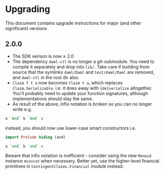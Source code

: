# Upgrading

This document contains upgrade instructions for major (and other significant) versions

## 2.0.0

* The SDK verison is now ≥ 2.0
* The dependency `daml-ctl` is no longer a git-submodule. You need to compile it separately and drop into `lib/`. Take care if building from source that the symlinks `daml/Daml` and `test/daml/Daml` are removed, and `daml-ctl` in the root dir also.
* `Claim f t a` now becomes `Claim t a`, which replaces `Claim.Serializable`. i.e. it does away with `{de}serialize` altogether. You'll probably need to update your function signatures, although implementations should stay the same.
* As result of the above, infix notation is broken so you can no longer write e.g.

```haskell
a `And` b `And` c
```

instead, you should now use lower-case smart constructors i.e.

```haskell
import Prelude hiding (and)

a `and` b `and` c
```
Beware that infix notation is inefficient - consider using the new `Monoid` instance `mconcat` when necessary. Better yet, use the higher-level financial primitives in `ContingentClaims.Financial` module instead.

